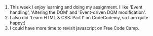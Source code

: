 1. This week I enjoy learning and doing my assignment. I like 'Event handling', 'Altering the DOM' and 'Event-driven DOM modification'.
2.  I also did 'Learn HTML & CSS: Part I' on CodeCodemy, so I am quite happy:)
3. I could have more time to revisit javascript on Free Code Camp.
